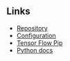 ## Links

- [Repository](https://github.com/jupyterlab/jupyterlab)
- [Configuration](https://jupyter-notebook.readthedocs.io/en/stable/config.html)
- [Tensor Flow Pip](https://www.tensorflow.org/install/pip)
- [Python docs](https://docs.python.org/3/)